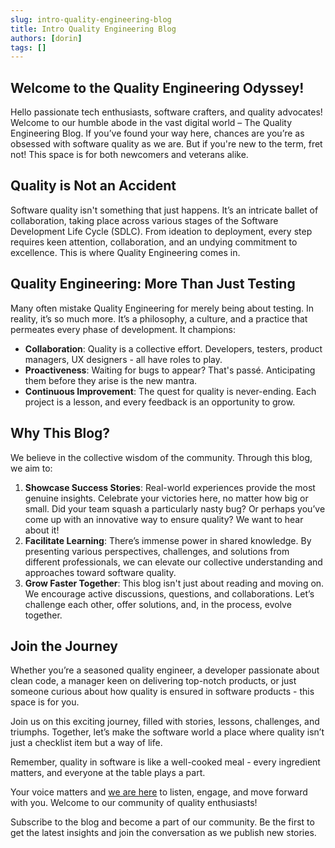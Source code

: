 ```yaml
---
slug: intro-quality-engineering-blog
title: Intro Quality Engineering Blog
authors: [dorin]
tags: []
---
```


## Welcome to the Quality Engineering Odyssey!

Hello passionate tech enthusiasts, software crafters, and quality advocates! Welcome to our humble abode in the vast digital world – The Quality Engineering Blog. If you’ve found your way here, chances are you’re as obsessed with software quality as we are. But if you're new to the term, fret not! This space is for both newcomers and veterans alike.

## Quality is Not an Accident

Software quality isn't something that just happens. It’s an intricate ballet of collaboration, taking place across various stages of the Software Development Life Cycle (SDLC). From ideation to deployment, every step requires keen attention, collaboration, and an undying commitment to excellence. This is where Quality Engineering comes in.

## Quality Engineering: More Than Just Testing

Many often mistake Quality Engineering for merely being about testing. In reality, it’s so much more. It’s a philosophy, a culture, and a practice that permeates every phase of development. It champions:

-   **Collaboration**: Quality is a collective effort. Developers, testers, product managers, UX designers - all have roles to play.
-   **Proactiveness**: Waiting for bugs to appear? That's passé. Anticipating them before they arise is the new mantra.
-   **Continuous Improvement**: The quest for quality is never-ending. Each project is a lesson, and every feedback is an opportunity to grow.

## Why This Blog?

We believe in the collective wisdom of the community. Through this blog, we aim to:

1. **Showcase Success Stories**: Real-world experiences provide the most genuine insights. Celebrate your victories here, no matter how big or small. Did your team squash a particularly nasty bug? Or perhaps you’ve come up with an innovative way to ensure quality? We want to hear about it!
1. **Facilitate Learning**: There’s immense power in shared knowledge. By presenting various perspectives, challenges, and solutions from different professionals, we can elevate our collective understanding and approaches toward software quality.
1. **Grow Faster Together**: This blog isn't just about reading and moving on. We encourage active discussions, questions, and collaborations. Let’s challenge each other, offer solutions, and, in the process, evolve together.

## Join the Journey

Whether you’re a seasoned quality engineer, a developer passionate about clean code, a manager keen on delivering top-notch products, or just someone curious about how quality is ensured in software products - this space is for you.

Join us on this exciting journey, filled with stories, lessons, challenges, and triumphs. Together, let’s make the software world a place where quality isn’t just a checklist item but a way of life.

Remember, quality in software is like a well-cooked meal - every ingredient matters, and everyone at the table plays a part.

Your voice matters and [we are here](https://input-output.atlassian.net/wiki/spaces/CI/pages/4001005586) to listen, engage, and move forward with you. Welcome to our community of quality enthusiasts!

Subscribe to the blog and become a part of our community. Be the first to get the latest insights and join the conversation as we publish new stories.
